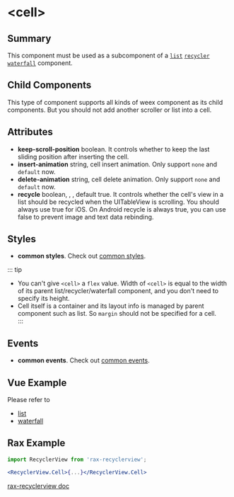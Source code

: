 # &lt;cell&gt;

## Summary

This component must be used as a subcomponent of a [`list`](./list.html) [`recycler`](./list.html) [`waterfall`](./waterfall.html) component.

## Child Components

This type of component supports all kinds of weex component as its child components. But you should not add another scroller or list into a cell.

## Attributes

* **keep-scroll-position** boolean. It controls whether to keep the last sliding position after inserting the cell.
* **insert-animation** string, cell insert animation. Only support `none` and `default` now.
* **delete-animation** string, cell delete animation. Only support `none` and `default` now.
* **recycle** boolean, <Badge text="iOS" type="warning"/>, <Badge text="Android" type="warning"/>, default true. It controls whether the cell's view in a list should be recycled when the UITableView is scrolling. You should always use true for iOS. On Android recycle is always true, you can use false to prevent image and text data rebinding.

## Styles

* **common styles**. Check out [common styles](../styles/common-styles.html).

::: tip
* You can't give `<cell>` a `flex` value. Width of `<cell>` is equal to the width of its parent list/recycler/waterfall component, and you don't need to specify its height.
* Cell itself is a container and its layout info is managed by parent component such as list. So `margin` should not be specified for a cell.	
:::

## Events

* **common events**. Check out [common events](../events/common-events.html).

## Vue Example

Please refer to
* [list](./list.html)
* [waterfall](./waterfall.html)

## Rax Example

```jsx
import RecyclerView from 'rax-recyclerview';
```

```jsx
<RecyclerView.Cell>{...}</RecyclerView.Cell>
```

[rax-recyclerview doc](https://rax.js.org/docs/components/recyclerview)

